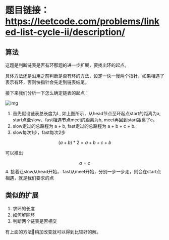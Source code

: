 # 题目链接：https://leetcode.com/problems/linked-list-cycle-ii/description/

## 算法

这题是判断链表是否有环那题的进一步扩展，要找出环的起点。

具体方法还是沿用之前判断是否有环的方法，设定一快一慢两个指针，如果相遇了表示有环，否则快指针会先走到链表结尾。

接下来我们分析一下怎么确定链表的起点：

![img](https://github.com/xiaoh12/leetcode/blob/master/142.%20Linked%20List%20Cycle%20II/leetcode_img.png)

1. 首先假设链表总长度为L, 如上图所示，从head节点至环起点start的距离为a, start点至slow、fast相遇节点meet的距离为b, meet再回到start距离了c。
2. slow走过的总路程为 a + b, fast走过的总路程为 a + b + c + b.
3. slow每次1步，fast每次2步
   
$$(a+b)* 2 = a + b + c + b$$

   可以推出

$$a = c$$
4. 接着让slow从head开始， fast从meet开始，分别一步一步走，则会在start点相遇，就是我们要求的点



## 类似的扩展
1. 求环的长度
2. 如何解除环
3. 判断两个链表是否相交

有上面的方法稍加改变就可以得到比较好的解。
